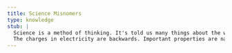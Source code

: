 ```yaml
---
title: Science Misnomers
type: knowledge
stub: |
  Science is a method of thinking. It's told us many things about the workings of reality. The names that we humans have made up for such things are most often poor names.
  The charges in electricity are backwards. Important properties are named after long-dead people. This is silly.
---
```

